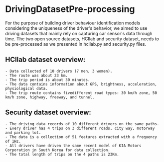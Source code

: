 # DrivingDatasetPre-processing
For the purpose of building driver behaviour identification models considering the uniqueness of the driver's behavior, we aimed to use driving datasets that mainly rely on capturing car sensor's data through time.
The two open source datasets, HCIlab and security dataset, needs to be pre-processed as we presented in hcilab.py and security.py files.
## HCIlab dataset overview: 
    - Data collected of 10 drivers (7 men, 3 women).  
    - The route was about 23 km.
    - The trip period is about 30 minutes.
    - The data contains information about GPS, brightness, acceleration, physiological data.
    - The trip route contains fivedifferent road types: 30 km/h zone, 50 km/h zone, highway, freeway, and tunnel.
    
## Security dataset overview:
    - The driving data records of 10 different drivers on the same paths.
    - Every driver has 4 trips on 3 different roads, city way, motorway and parking lot. 
    - The data is a collection of 51 features extracted with a frequency of 1Hz. 
    - All drivers have driven the same recent model of KIA Motors Corporation in South Korea for data collection. 
    - The total length of trips on the 4 paths is 23Km.

